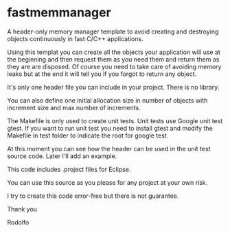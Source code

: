 # fastmemmanager
A header-only memory manager template to avoid creating and destroying objects continuously in fast C/C++ applications.

Using this templat you can create all the objects your application will use at the beginning and then request them as you need them and return them as they are are disposed.
Of course you need to take care of avoiding memory leaks but at the end it will tell you if you forgot to return any object.

It's only one header file you can include in your project. There is no library.

You can also define one initial allocation size in number of objects with increment size and max number of increments.

The Makefile is only used to create unit tests.
Unit tests use Google unit test gtest. If you want to run unit test you need to install gtest and modify the Makefile in test folder to indicate the root for google test.

At this moment you can see how the header can be used in the unit test source code. Later I'll add an example.

This code includes .project files for Eclipse.

You can use this source as you please for any project at your own risk.

I try to create this code error-free but there is not guarantee.

Thank you

Rodolfo
